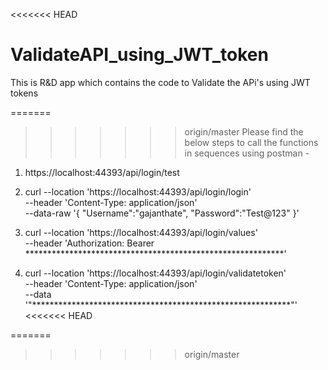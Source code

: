 <<<<<<< HEAD
# ValidateAPI_using_JWT_token
This is R&amp;D app which contains the code to Validate the APi's using JWT tokens

=======
>>>>>>> origin/master
Please find the below steps to call the functions in sequences using postman - 

1. https://localhost:44393/api/login/test




2. curl --location 'https://localhost:44393/api/login/login' \
--header 'Content-Type: application/json' \
--data-raw '{
    "Username":"gajanthate",
    "Password":"Test@123"
}'




3. curl --location 'https://localhost:44393/api/login/values' \
--header 'Authorization: Bearer ***********************************************************'




4. curl --location 'https://localhost:44393/api/login/validatetoken' \
--header 'Content-Type: application/json' \
--data '"***********************************************************"'
<<<<<<< HEAD

=======
>>>>>>> origin/master
